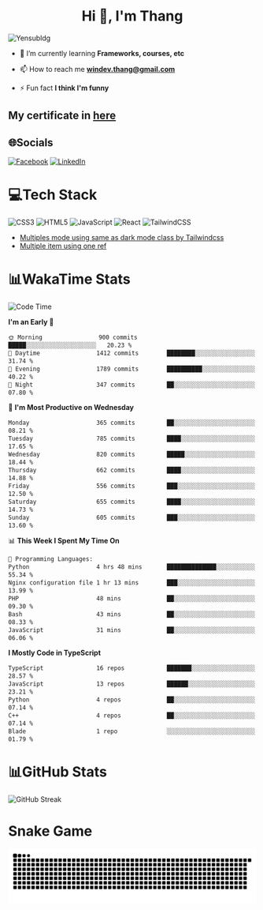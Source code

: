 <h1 align="center">Hi 👋, I'm Thang</h1>

![Yensubldg](https://readme-typing-svg.demolab.com?font=Fira+Code&weight=600&pause=1000&color=F5F5F2&center=true&vCenter=true&width=435&lines=Trying+to+be+a+Software+Engineering)

<!--
![](https://komarev.com/ghpvc/?username=yensubldg&label=Visitors+Count&color=brightgreen) -->

- 🌱 I’m currently learning **Frameworks, courses, etc**

- 📫 How to reach me **<windev.thang@gmail.com>**

- ⚡ Fun fact **I think I'm funny**

## My certificate in [here](./MY_CERTIFICATE.md)

## 🌐Socials

[![Facebook](https://img.shields.io/badge/Facebook-%231877F2.svg?logo=Facebook&logoColor=white)](https://facebook.com/yensubldg) [![LinkedIn](https://img.shields.io/badge/LinkedIn-%230077B5.svg?logo=linkedin&logoColor=white)](https://linkedin.com/in/yensubldg)

# 💻Tech Stack

![CSS3](https://img.shields.io/badge/css3-%231572B6.svg?style=for-the-badge&logo=css3&logoColor=white) ![HTML5](https://img.shields.io/badge/html5-%23E34F26.svg?style=for-the-badge&logo=html5&logoColor=white) ![JavaScript](https://img.shields.io/badge/javascript-%23323330.svg?style=for-the-badge&logo=javascript&logoColor=%23F7DF1E) ![React](https://img.shields.io/badge/react-%2320232a.svg?style=for-the-badge&logo=react&logoColor=%2361DAFB) ![TailwindCSS](https://img.shields.io/badge/tailwindcss-%2338B2AC.svg?style=for-the-badge&logo=tailwind-css&logoColor=white)

<!-- BLOG-POST-LIST:START -->
- [Multiples mode using same as dark mode class by Tailwindcss](https://dev.to/yensubldg/multiples-mode-using-same-as-dark-mode-class-by-tailwindcss-56p4)
- [Multiple item using one ref](https://dev.to/yensubldg/multiple-item-using-one-ref-1288)
<!-- BLOG-POST-LIST:END -->

# 📊WakaTime Stats

<!--START_SECTION:waka-->
![Code Time](http://img.shields.io/badge/Code%20Time-3%2C222%20hrs%2054%20mins-blue)

**I'm an Early 🐤** 

```text
🌞 Morning                900 commits         █████░░░░░░░░░░░░░░░░░░░░   20.23 % 
🌆 Daytime                1412 commits        ████████░░░░░░░░░░░░░░░░░   31.74 % 
🌃 Evening                1789 commits        ██████████░░░░░░░░░░░░░░░   40.22 % 
🌙 Night                  347 commits         ██░░░░░░░░░░░░░░░░░░░░░░░   07.80 % 
```
📅 **I'm Most Productive on Wednesday** 

```text
Monday                   365 commits         ██░░░░░░░░░░░░░░░░░░░░░░░   08.21 % 
Tuesday                  785 commits         ████░░░░░░░░░░░░░░░░░░░░░   17.65 % 
Wednesday                820 commits         █████░░░░░░░░░░░░░░░░░░░░   18.44 % 
Thursday                 662 commits         ████░░░░░░░░░░░░░░░░░░░░░   14.88 % 
Friday                   556 commits         ███░░░░░░░░░░░░░░░░░░░░░░   12.50 % 
Saturday                 655 commits         ████░░░░░░░░░░░░░░░░░░░░░   14.73 % 
Sunday                   605 commits         ███░░░░░░░░░░░░░░░░░░░░░░   13.60 % 
```


📊 **This Week I Spent My Time On** 

```text
💬 Programming Languages: 
Python                   4 hrs 48 mins       ██████████████░░░░░░░░░░░   55.34 % 
Nginx configuration file 1 hr 13 mins        ███░░░░░░░░░░░░░░░░░░░░░░   13.99 % 
PHP                      48 mins             ██░░░░░░░░░░░░░░░░░░░░░░░   09.30 % 
Bash                     43 mins             ██░░░░░░░░░░░░░░░░░░░░░░░   08.33 % 
JavaScript               31 mins             ██░░░░░░░░░░░░░░░░░░░░░░░   06.06 % 
```

**I Mostly Code in TypeScript** 

```text
TypeScript               16 repos            ███████░░░░░░░░░░░░░░░░░░   28.57 % 
JavaScript               13 repos            ██████░░░░░░░░░░░░░░░░░░░   23.21 % 
Python                   4 repos             ██░░░░░░░░░░░░░░░░░░░░░░░   07.14 % 
C++                      4 repos             ██░░░░░░░░░░░░░░░░░░░░░░░   07.14 % 
Blade                    1 repo              ░░░░░░░░░░░░░░░░░░░░░░░░░   01.79 % 
```




<!--END_SECTION:waka-->

# 📊GitHub Stats

![GitHub Streak](https://streak-stats.demolab.com?user=yensubldg&theme=tokyonight&border_radius=8)

# Snake Game

![Snake eating my contribution graph](./github-contribution-grid-snake.svg)
